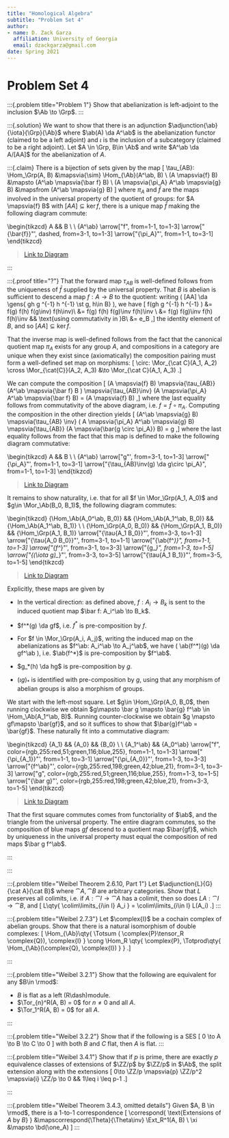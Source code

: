 ```yaml
---
title: "Homological Algebra"
subtitle: "Problem Set 4"
author:
- name: D. Zack Garza
  affiliation: University of Georgia 
  email: dzackgarza@gmail.com 
date: Spring 2021
---
```


# Problem Set 4

:::{.problem title="Problem 1"}
Show that abelianization is left-adjoint to the inclusion $\Ab \to \Grp$.
:::

:::{.solution}
We want to show that there is an adjunction $\adjunction{\ab}{\iota}{\Grp}{\Ab}$ where $\ab(A) \da A^\ab$ is the abelianization functor (claimed to be a left adjoint) and $\iota$ is the inclusion of a subcategory (claimed to be a right adjoint).
Let $A \in \Grp, B\in \Ab$ and write $A^\ab \da A/[AA]$ for the abelianization of $A$. 

:::{.claim}
There is a bijection of sets given by the map
\[
\tau_{AB}: \Hom_\Grp(A, B)
&\mapsvia{\sim} 
\Hom_{\Ab}(A^\ab, B) 
\\
(A \mapsvia{f} B) &\mapsto (A^\ab \mapsvia{\bar f} B) \\
(A \mapsvia{\pi_A} A^\ab \mapsvia{g} B) &\mapsfrom (A^\ab \mapsvia{g} B)
\]
where $\pi_A$ and $\bar f$ are the maps involved in the universal property of the quotient of groups: for $A \mapsvia{f} B$ with $[AA] \subseteq \ker f$, there is a unique map $\bar f$ making the following diagram commute:

\begin{tikzcd}
	A && B \\
	\\
	{A^\ab}
	\arrow["f", from=1-1, to=1-3]
	\arrow["{\bar{f}}"', dashed, from=3-1, to=1-3]
	\arrow["{\pi_A}"', from=1-1, to=3-1]
\end{tikzcd}

> [Link to Diagram](https://q.uiver.app/?q=WzAsMyxbMCwwLCJBIl0sWzAsMiwiQV5cXGFiIl0sWzIsMCwiQiJdLFswLDIsImYiXSxbMSwyLCJcXGJhcntmfSIsMix7InN0eWxlIjp7ImJvZHkiOnsibmFtZSI6ImRhc2hlZCJ9fX1dLFswLDEsIlxccGlfQSIsMl1d)

:::


:::{.proof title="?"}
That the forward map $\tau_{AB}$ is well-defined follows from the uniqueness of $\bar f$ supplied by the universal property. 
That $B$ is abelian is sufficient to descend a map $f:A\to B$ to the quotient: writing \( [AA] \da \gens{ gh g ^{-1} h ^{-1} \st g, h\in B}  \), we have
\[
f(gh g ^{-1} h ^{-1} ) 
&= f(g) f(h) f(g\inv) f(h\inv)\\
&= f(g) f(h) f(g)\inv f(h)\inv \\
&= f(g) f(g)\inv f(h) f(h)\inv && \text{using commutativity in }B\\
&= e_B
,\]
the identity element of $B$, and so $[AA] \subseteq \ker f$.

That the inverse map is well-defined follows from the fact that the canonical quotient map $\pi_A$ exists for any group $A$, and compositions in a category are unique when they exist since (axiomatically) the composition pairing must form a well-defined set map on morphisms:
\[
\circ: \Mor_{\cat C}(A_1, A_2) \cross \Mor_{\cat{C}}(A_2, A_3) &\to \Mor_{\cat C}(A_1, A_3)
.\]

We can compute the composition
\[
(A \mapsvia{f} B) \mapsvia{\tau_{AB}} (A^\ab \mapsvia{\bar f} B ) \mapsvia{\tau_{AB}\inv} (A \mapsvia{\pi_A} A^\ab \mapsvia{\bar f} B) = (A \mapsvia{f} B)
,\]
where the last equality follows from commutativity of the above diagram, i.e. $f = \bar f \circ \pi_A$.
Computing the composition in the other direction yields
\[
(A^\ab \mapsvia{g} B)
\mapsvia{\tau_{AB} \inv} ( A \mapsvia{\pi_A} A^\ab \mapsvia{g} B)
\mapsvia{\tau_{AB}} (A \mapsvia{\bar{g \circ \pi_A}} B)
= g
,\]
where the last equality follows from the fact that this map is defined to make the following diagram commutative:

\begin{tikzcd}
	A && B \\
	\\
	{A^\ab}
	\arrow["g"', from=3-1, to=1-3]
	\arrow["{\pi_A}"', from=1-1, to=3-1]
	\arrow["{\tau_{AB}\inv(g) \da g\circ \pi_A}", from=1-1, to=1-3]
\end{tikzcd}


> [Link to Diagram](https://q.uiver.app/?q=WzAsMyxbMCwwLCJBIl0sWzAsMiwiQV5cXGFiIl0sWzIsMCwiQiJdLFsxLDIsImciLDJdLFswLDEsIlxccGlfQSIsMl0sWzAsMiwiXFx0YXVfe0FCfVxcaW52KGcpIFxcZGEgZ1xcY2lyYyBcXHBpX0EiXV0=)

It remains to show naturality, i.e. that for all $f \in \Mor_\Grp(A_1, A_0)$ and $g\in \Mor_\Ab(B_0, B_1)$, the following diagram commutes:

\begin{tikzcd}
	{\Hom_\Ab(A_0^\ab, B_0)} && {\Hom_\Ab(A_1^\ab, B_0)} && {\Hom_\Ab(A_1^\ab, B_1)} \\
	\\
	{\Hom_\Grp(A_0, B_0)} && {\Hom_\Grp(A_1, B_0)} && {\Hom_\Grp(A_1, B_1)}
	\arrow["{\tau{A_1 B_0}}"', from=3-3, to=1-3]
	\arrow["{\tau{A_0 B_0}}"', from=3-1, to=1-1]
	\arrow["{\ab(f^*)}", from=1-1, to=1-3]
	\arrow["{f^*}"', from=3-1, to=3-3]
	\arrow["{g_*}", from=1-3, to=1-5]
	\arrow["{(\iota g)_*}"', from=3-3, to=3-5]
	\arrow["{\tau{A_1 B_1}}"', from=3-5, to=1-5]
\end{tikzcd}

> [Link to Diagram](https://q.uiver.app/?q=WzAsNixbMCwwLCJcXEhvbV9cXEFiKEFfMF5cXGFiLCBCXzApIl0sWzAsMiwiXFxIb21fXFxHcnAoQV8wLCBCXzApIl0sWzIsMCwiXFxIb21fXFxBYihBXzFeXFxhYiwgQl8wKSJdLFsyLDIsIlxcSG9tX1xcR3JwKEFfMSwgQl8wKSJdLFs0LDAsIlxcSG9tX1xcQWIoQV8xXlxcYWIsIEJfMSkiXSxbNCwyLCJcXEhvbV9cXEdycChBXzEsIEJfMSkiXSxbMywyLCJcXHRhdXtBXzEgQl8wfSIsMl0sWzEsMCwiXFx0YXV7QV8wIEJfMH0iLDJdLFswLDIsIlxcYWIoZl4qKSJdLFsxLDMsImZeKiIsMl0sWzIsNCwiZ18qIl0sWzMsNSwiKFxcaW90YSBnKV8qIiwyXSxbNSw0LCJcXHRhdXtBXzEgQl8xfSIsMl1d)

Explicitly, these maps are given by

- In the vertical direction: as defined above, $f:A_i \to B_k$ is sent to the induced quotient map $\bar f: A_i^\ab \to B_k$.

- $f^*(g) \da gf$, i.e. $f^*$ is pre-composition by $f$.

- For $f \in \Mor_\Grp(A_i, A_j)$, writing the induced map on the abelianizations as $f^\ab: A_i^\ab \to A_j^\ab$, we have \( \ab(f^*)(g) \da gf^\ab \), i.e. $\ab(f^*)$ is pre-composition by $f^\ab$.

- $g_*(h) \da hg$ is pre-composition by $g$.

- $(\iota g)_*$ is identified with pre-composition by $g$, using that any morphism of abelian groups is also a morphism of groups.

We start with the left-most square.
Let $g\in \Hom_\Grp(A_0, B_0$, then running clockwise we obtain $g\mapsto \bar g \mapsto \bar{g} f^\ab \in \Hom_\Ab(A_1^\ab, B)$.
Running counter-clockwise we obtain $g \mapsto gf\mapsto \bar{gf}$, and so it suffices to show that $\bar{g}f^\ab = \bar{gf}$.
These naturally fit into a commutative diagram:

\begin{tikzcd}
	{A_1} && {A_0} && {B_0} \\
	\\
	{A_1^\ab} && {A_0^\ab}
	\arrow["f", color={rgb,255:red,51;green,116;blue,255}, from=1-1, to=1-3]
	\arrow["{\pi_{A_1}}"', from=1-1, to=3-1]
	\arrow["{\pi_{A_0}}"', from=1-3, to=3-3]
	\arrow["{f^\ab}"', color={rgb,255:red,198;green,42;blue,21}, from=3-1, to=3-3]
	\arrow["g", color={rgb,255:red,51;green,116;blue,255}, from=1-3, to=1-5]
	\arrow["{\bar g}"', color={rgb,255:red,198;green,42;blue,21}, from=3-3, to=1-5]
\end{tikzcd}

> [Link to Diagram](https://q.uiver.app/?q=WzAsNSxbMCwwLCJBXzEiXSxbMCwyLCJBXzFeXFxhYiJdLFsyLDAsIkFfMCJdLFsyLDIsIkFfMF5cXGFiIl0sWzQsMCwiQl8wIl0sWzAsMiwiZiIsMCx7ImNvbG91ciI6WzIyMSwxMDAsNjBdfSxbMjIxLDEwMCw2MCwxXV0sWzAsMSwiXFxwaV97QV8xfSIsMl0sWzIsMywiXFxwaV97QV8wfSIsMl0sWzEsMywiZl5cXGFiIiwyLHsiY29sb3VyIjpbNyw4MSw0M119LFs3LDgxLDQzLDFdXSxbMiw0LCJnIiwwLHsiY29sb3VyIjpbMjIxLDEwMCw2MF19LFsyMjEsMTAwLDYwLDFdXSxbMyw0LCJcXGJhciBnIiwyLHsiY29sb3VyIjpbNyw4MSw0M119LFs3LDgxLDQzLDFdXV0=)

That the first square commutes comes from functoriality of $\ab$, and the triangle from the universal property. 
The entire diagram commutes, so the composition of blue maps $gf$ descend to a quotient map $\bar{gf}$, which by uniqueness in the universal property must equal the composition of red maps $\bar g f^\ab$.



:::


:::


:::{.problem title="Weibel Theorem 2.6.10, Part 1"}
Let $\adjunction{L}{G}{\cat A}{\cat B}$ where $\cat{A}, \cat{B}$ are arbitrary categories.
Show that $L$ preserves all colimits, i.e. if $A: \cat I\to \cat A$ has a colimit, then so does $LA: \cat I \to \cat B$, and
\[
L\qty{ \colim\limits_{i\in I} A_i } = \colim\limits_{i\in I} L(A_i)
.\]
:::

:::{.problem title="Weibel 2.7.3"}
Let $\complex{I}$ be a cochain complex of abelian groups.
Show that there is a natural isomorphism of double complexes:
\[
\Hom_{\Ab}\qty{ \Totsum ( \complex{P}\tensor_R \complex{Q}), \complex{I} }
\cong
\Hom_R \qty{ \complex{P}, \Totprod\qty{ \Hom_{\Ab}(\complex{Q}, \complex{I}) }  } 
.\]

:::

:::{.problem title="Weibel 3.2.1"}
Show that the following are equivalent for any $B\in \rmod$:

- $B$ is flat as a left \(R\dash\)module.
- $\Tor_{n}^R(A, B) = 0$ for $n\neq 0$ and all $A$.
- $\Tor_1^R(A, B) = 0$ for all $A$.

:::

:::{.problem title="Weibel 3.2.2"}
Show that if the following is a SES
\[
0 \to A \to B \to C \to 0
\]
with both $B$ and $C$ flat, then $A$ is flat.
:::

:::{.problem title="Weibel 3.4.1"}
Show that if $p$ is prime, there are exactly $p$ equivalence classes of extensions of $\ZZ/p$ by $\ZZ/p$ in $\Ab$, the split extension along with the extensions 
\[
0\to \ZZ/p \mapsvia{p} \ZZ/p^2 \mapsvia{i} \ZZ/p \to 0 && 1\leq i \leq p-1
.\]


:::

:::{.problem title="Weibel Theorem 3.4.3, omitted details"}
Given $A, B \in \rmod$, there is a 1-to-1 correspondence 
\[
\correspond{
  \text{Extensions of $A$ by $B$}
}
&\mapscorrespond{\Theta}{\Theta\inv}
\Ext_R^1(A, B) \\
\xi &\mapsto \bd(\one_A)
\]
:::




